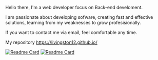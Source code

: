 Hello there, I'm a web developer focus on Back-end develoment.

I am passionate about developing sofware, creating fast and effective solutions, learning from my weaknesses to grow profesisionally.

If you want to contact me via email, feel comfortable any time.

My repository https://livingston12.github.io/

[![Readme Card](https://github-readme-stats.vercel.app/api?username=livingston12&show_icons=true&theme=buefy&hide_border=true)](https://github.com/anuraghazra/github-readme-stats)
[![Readme Card](https://github-readme-streak-stats.herokuapp.com/?user=livingston12&theme=buefy&hide_border=true)](https://github.com/DenverCoder1/github-readme-streak-stats)
